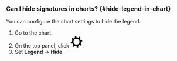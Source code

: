 ### Can I hide signatures in charts? {#hide-legend-in-chart}

You can configure the chart settings to hide the legend.

1. Go to the chart.
1. On the top panel, click ![](../../_assets/datalens/gear.svg).
1. Set **Legend** → **Hide**.
